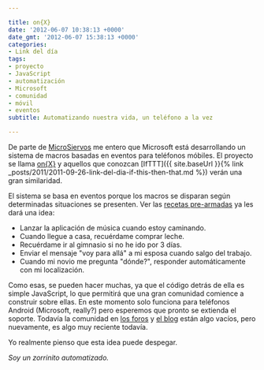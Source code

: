 ```yaml
---

title: on{X}
date: '2012-06-07 10:38:13 +0000'
date_gmt: '2012-06-07 15:38:13 +0000'
categories:
- Link del día
tags:
- proyecto
- JavaScript
- automatización
- Microsoft
- comunidad
- móvil
- eventos
subtitle: Automatizando nuestra vida, un teléfono a la vez

---
```


De parte de [MicroSiervos](http://www.microsiervos.com/archivo/gadgets/onx-microsoft-automatiza-acciones-telefonos-android.html) me entero que Microsoft está desarrollando un sistema de macros basadas en eventos para teléfonos móbiles. El proyecto se llama [on{X}](https://www.onx.ms/) y aquellos que conozcan [IfTTT]({{ site.baseUrl }}{% link _posts/2011/2011-09-26-link-del-dia-if-this-then-that.md %}) verán una gran similaridad.

El sistema se basa en eventos porque los macros se disparan según determinadas situaciones se presenten. Ver las [recetas pre-armadas](https://www.onx.ms/#recipesPage) ya les dará una idea:

- Lanzar la aplicación de música cuando estoy caminando.
- Cuando llegue a casa, recuérdame comprar leche.
- Recuérdame ir al gimnasio si no he ido por 3 días.
- Enviar el mensaje "voy para allá" a mi esposa cuando salgo del trabajo.
- Cuando mi novio me pregunta "dónde?", responder automáticamente con mi localización.

Como esas, se pueden hacer muchas, ya que el código detrás de ella es simple JavaScript, lo que permitirá que una gran comunidad comience a construir sobre ellas. En este momento solo funciona para teléfonos Android (Microsoft, really?) pero esperemos que pronto se extienda el soporte. Todavía la comunidad en [los foros](https://dev.onx.ms/forum) y [el blog](https://dev.onx.ms/blog/) están algo vacíos, pero nuevamente, es algo muy reciente todavía.

Yo realmente pienso que esta idea puede despegar.

_Soy un zorrinito automatizado._
